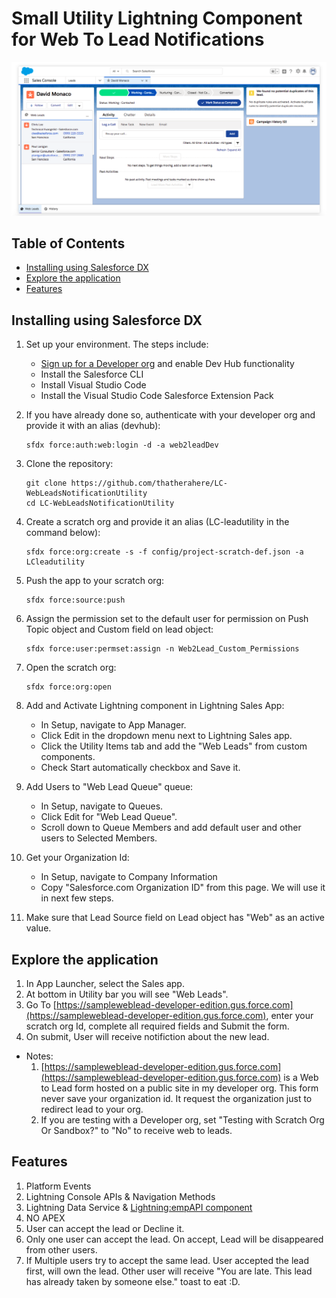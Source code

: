 # Small Utility Lightning Component for Web To Lead Notifications

<img src="https://github.com/thatherahere/LC-WebLeadsNotificationUtility/blob/master/demo.png"/>

## Table of Contents
- [Installing using Salesforce DX](#installing-using-salesforce-dx)
- [Explore the application](#explore-the-application)
- [Features](#features)


## Installing using Salesforce DX

1. Set up your environment. The steps include:

    - [Sign up for a Developer org](https://www.salesforce.com/form/signup/prerelease-spring19/) and enable Dev Hub functionality
    - Install the Salesforce CLI
    - Install Visual Studio Code
    - Install the Visual Studio Code Salesforce Extension Pack

1. If you have already done so, authenticate with your developer org and provide it with an alias (devhub):

    ```
    sfdx force:auth:web:login -d -a web2leadDev
    ```

1. Clone the repository:

    ```
    git clone https://github.com/thatherahere/LC-WebLeadsNotificationUtility
    cd LC-WebLeadsNotificationUtility
    ```

1. Create a scratch org and provide it an alias (LC-leadutility in the command below):

    ```
    sfdx force:org:create -s -f config/project-scratch-def.json -a LCleadutility
    ```

1. Push the app to your scratch org:

    ```
    sfdx force:source:push
    ```

1. Assign the permission set to the default user for permission on Push Topic object and Custom field on lead object:
    ```
    sfdx force:user:permset:assign -n Web2Lead_Custom_Permissions
    ```

1. Open the scratch org:

    ```
    sfdx force:org:open
    ```

1. Add and Activate Lightning component in Lightning Sales App:
    - In Setup, navigate to App Manager.
    - Click Edit in the dropdown menu next to Lightning Sales app.
    - Click the Utility Items tab and add the "Web Leads" from custom components.
    - Check Start automatically checkbox and Save it.

1. Add Users to "Web Lead Queue" queue:
    - In Setup, navigate to Queues.
    - Click Edit for "Web Lead Queue".
    - Scroll down to Queue Members and add default user and other users to Selected Members.

1. Get your Organization Id:
    - In Setup, navigate to Company Information
    - Copy "Salesforce.com Organization ID" from this page. We will use it in next few steps.

1. Make sure that Lead Source field on Lead object has "Web" as an active value.

## Explore the application
1. In App Launcher, select the Sales app.
2. At bottom in Utility bar you will see "Web Leads".
4. Go To [https://sampleweblead-developer-edition.gus.force.com](https://sampleweblead-developer-edition.gus.force.com), enter your scratch org Id, complete all required fields and Submit the form.
5. On submit, User will receive notifiction about the new lead.


- Notes:
    1.  [https://sampleweblead-developer-edition.gus.force.com](https://sampleweblead-developer-edition.gus.force.com) is a Web to Lead form hosted on a public site in my developer org. This form never save your organization id. It request the organization just to redirect lead to your org.
    1. If you are testing with a Developer org, set "Testing with Scratch Org Or Sandbox?" to "No" to receive web to leads.

## Features
1. Platform Events
1. Lightning Console APIs & Navigation Methods
1. Lightning Data Service & [Lightning:empAPI component](https://developer.salesforce.com/docs/component-library/bundle/lightning:empApi/documentation)
1. NO APEX
1. User can accept the lead or Decline it.
1. Only one user can accept the lead. On accept, Lead will be disappeared from other users. 
1. If Multiple users try to accept the same lead. User accepted the lead first, will own the lead. Other user will receive "You are late. This lead has already taken by someone else." toast to eat :D.
